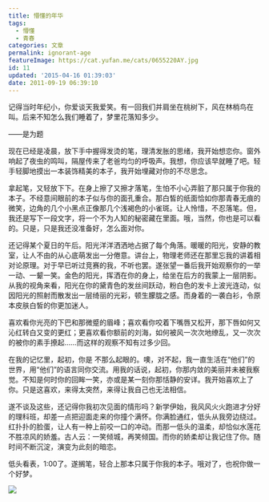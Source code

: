 ```yaml
---
title: 懵懂的年华
tags:
  - 懵懂
  - 青春
categories: 文章
permalink: ignorant-age
featureImage: https://cat.yufan.me/cats/0655220AY.jpg
id: 11
updated: '2015-04-16 01:39:03'
date: 2011-09-19 06:39:10
---
```


记得当时年纪小，你爱谈天我爱笑。有一回我们并肩坐在桃树下，风在林梢鸟在叫。后来不知怎么我们睡着了，梦里花落知多少。

——是为题

现在已经是凌晨，放下手中握得发烫的笔，理清发胀的思绪，我开始想恋你。窗外响起了夜虫的鸣叫，隔屋传来了老爸均匀的呼吸声。我想，你应该早就睡了吧。轻手轻脚地摸出一本装饰精美的本子，我开始埋藏对你的不尽思念。

<!--more-->

拿起笔，又轻放下下。在身上擦了又擦才落笔，生怕不小心弄脏了那只属于你我的本子。不经意间眼前的本子似与你的面孔重合。那白皙的纸面恰如你那青春无痕的微笑，边角的几个小黑点正像那几个浅褐色的小雀斑。让人怜惜，不忍落笔。但，我还是写下一段文字，将一个不为人知的秘密藏在里面。哦，当然，你也是可以看的。只是，只是我还没准备好，怎么面对你。

还记得某个夏日的午后。阳光洋洋洒洒地占据了每个角落。暖暖的阳光，安静的教室，让人不由的从心底萌发出一分倦意。讲台上，物理老师还在那里忘我的讲着相对论原理。对于早已听过竞赛的我，不听也罢。遂张望一番后我开始观察你的一举一动、一颦一笑。金色的阳光，挥洒在你的身上，给坐在后方的我蒙上一层阴影。从我的视角来看，阳光在你的黛青色的发丝间跃动，粉白色的发卡上波光连动，似因阳光的照射而散发出一层绮丽的光彩，顿生朦胧之感。而身着的一袭白衫，令原本皮肤白皙的你更加迷人。

喜欢看你光亮的下巴和那微蹙的眉峰；喜欢看你咬着下嘴唇又松开，那下唇如何又沁红转白又变的更红；更喜欢看你额前的刘海，如何被风一次次地缭乱，又一次次的被你的素手撩起……而这样的观察不知有过多少回。

在我的记忆里，起初，你是 不那么起眼的。噢，对不起，我一直生活在“他们”的世界，用“他们”的语言同你交流。用我的话说，起初，你那内敛的美丽并未被我察觉。不知是何时你的回眸一笑，亦或是某一刻你那恬静的安详。我开始喜欢上了你。只是这喜欢，来得太突然，来得让我自己也无法相信。

遂不谈及这些，还记得你我初次见面的情形吗？新学伊始，我风风火火跑进才分好的理科班，却差一点把迎面走来的你撞个满怀。你满脸通红，低头从我旁边绕过。红扑扑的脸蛋，让人有一种上前咬一口的冲动。而那一低头的温柔，却恰似水莲花不胜凉风的娇羞。古人云：一笑倾城，再笑倾国。而你的娇柔却让我记住了你。随时间不断沉淀，演变为此刻的暗恋。

低头看表，1:00了。遂搁笔，轻合上那本只属于你我的本子。哦对了，也祝你做一个好梦。

![](https://cat.yufan.me/cats/065527Iwq.jpg)
